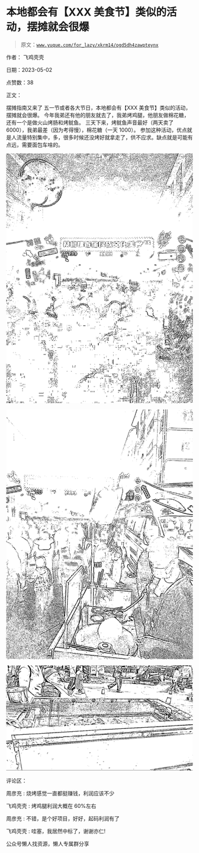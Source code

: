 # 本地都会有【XXX 美食节】类似的活动，摆摊就会很爆

> 原文：[`www.yuque.com/for_lazy/xkrm14/ogd5dh4zawpteynx`](https://www.yuque.com/for_lazy/xkrm14/ogd5dh4zawpteynx)



作者： 飞鸡壳壳



日期：2023-05-02



点赞数：38



正文：



摆摊指南又来了 五一节或者各大节日，本地都会有【XXX 美食节】类似的活动，摆摊就会很爆。 今年我弟还有他的朋友就去了，我弟烤鸡腿，他朋友做棉花糖，还有一个是做火山烤肠和烤鱿鱼。 三天下来，烤鱿鱼声音最好（两天卖了 6000），我弟最差（因为考得慢），棉花糖（一天 1000）。 参加这种活动，优点就是人流量特别集中，多，很多时候还没烤好就拿走了，供不应求。缺点就是可能有点远，需要面包车啥的。



![](img/75bc8c21bdc8c69cae4f932809bc2310.png)



![](img/0bcd2d551cc48a190c4257a818f064dc.png)



![](img/867f514c7d92da97b7bb95800e85ea29.png)  

评论区：



周彦充 : 烧烤感觉一直都挺赚钱，利润应该不少



飞鸡壳壳 : 烤鸡腿利润大概在 60%左右



周彦充 : 不错，是个好项目，好好，起码利润有了



飞鸡壳壳 : 哇塞，我居然中标了，谢谢亦仁!



公众号懒人找资源，懒人专属群分享

</ne-p>